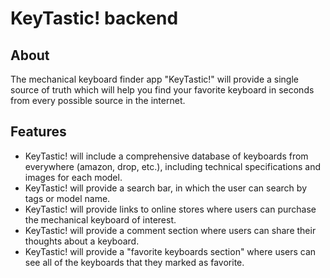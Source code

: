 # KeyTastic! backend

## About
The mechanical keyboard finder app "KeyTastic!" will provide a single source of truth which will help you find your favorite keyboard in seconds from every possible source in the internet.

## Features
* KeyTastic! will include a comprehensive database of keyboards from everywhere (amazon, drop, etc.), including technical specifications and images for each model.
* KeyTastic! will provide a search bar, in which the user can search by tags or model name.
* KeyTastic! will provide links to online stores where users can purchase the mechanical keyboard of interest.
* KeyTastic! will provide a comment section where users can share their thoughts about a keyboard.
* KeyTastic! will provide a "favorite keyboards section" where users can see all of the keyboards that they marked as favorite.


